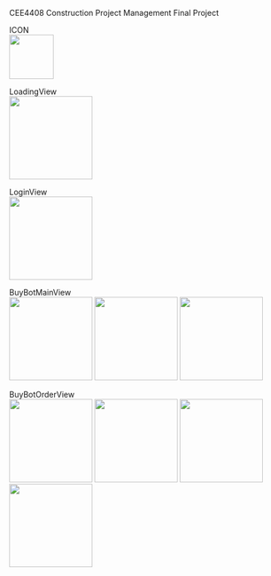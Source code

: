 CEE4408 Construction Project Management Final Project

ICON  
<img src="https://github.com/user-attachments/assets/86128de0-53c0-4132-b47c-990dd875ef31" width="80"/>

LoadingView  
<img src="https://github.com/user-attachments/assets/57f75923-cf87-41c1-8c76-fb2776183dda" width="150"/>

LoginView  
<img src="https://github.com/user-attachments/assets/66e759dd-8285-4539-8811-e72c0d64b21b" width="150"/>

BuyBotMainView  
<img src="https://github.com/user-attachments/assets/f7791557-2c75-4490-82b2-7b1c922c2c02" width="150"/>
<img src="https://github.com/user-attachments/assets/d99d0048-6a82-4f23-9128-498bc3a31518" width="150"/>
<img src="https://github.com/user-attachments/assets/d01ff68a-a735-4856-b7e9-530cd8c2ae81" width="150"/>

BuyBotOrderView  
<img src="https://github.com/user-attachments/assets/59a41f72-3666-4b2d-8d19-c0ad9ee30c6a" width="150"/>
<img src="https://github.com/user-attachments/assets/77b7c694-9bb0-4026-8d17-41114aa681e7" width="150"/>
<img src="https://github.com/user-attachments/assets/0c0551a7-7750-4ecc-bcd1-e12bd17ac88b" width="150"/>
<img src="https://github.com/user-attachments/assets/a983eea4-3854-4153-846d-899a6615a257" width="150"/>

